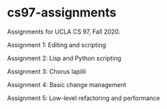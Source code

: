 # cs97-assignments
Assignments for UCLA CS 97, Fall 2020.

Assignment 1: Editing and scripting

Assignment 2: Lisp and Python scripting

Assignment 3: Chorus lapilli

Assignment 4: Basic change management

Assignment 5: Low-level refactoring and performance
